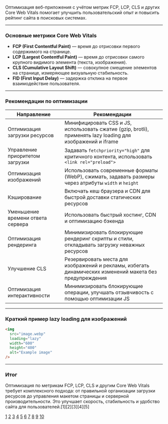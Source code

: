 Оптимизация веб-приложения с учётом метрик FCP, LCP, CLS и других Core Web Vitals помогает улучшить пользовательский опыт и повысить рейтинг сайта в поисковых системах.

---

### Основные метрики Core Web Vitals

- **FCP (First Contentful Paint)** — время до отрисовки первого содержимого на странице.
- **LCP (Largest Contentful Paint)** — время до отрисовки самого крупного видимого элемента (текста, изображения).
- **CLS (Cumulative Layout Shift)** — совокупное смещение элементов на странице, измеряющее визуальную стабильность.
- **FID (First Input Delay)** — задержка отклика на первое взаимодействие пользователя.

---

### Рекомендации по оптимизации

| Направление                       | Рекомендации                                                                                                 |
| --------------------------------- | ------------------------------------------------------------------------------------------------------------ |
| Оптимизация загрузки ресурсов     | Минифицировать CSS и JS, использовать сжатие (gzip, brotli), применять lazy loading для изображений и iframe |
| Управление приоритетом загрузки   | Задавать `fetchpriority="high"` для критичного контента, использовать `<link rel="preload">`                 |
| Оптимизация изображений           | Использовать современные форматы (WebP), сжимать, задавать размеры через атрибуты `width` и `height`         |
| Кэширование                       | Включать кеш браузера и CDN для быстрой доставки статических ресурсов                                        |
| Уменьшение времени ответа сервера | Использовать быстрый хостинг, CDN и оптимизацию бэкенда                                                      |
| Оптимизация рендеринга            | Минимизировать блокирующие рендеринг скрипты и стили, откладывать загрузку неважных ресурсов                 |
| Улучшение CLS                     | Резервировать места для изображений и рекламы, избегать динамических изменений макета без предупреждения     |
| Оптимизация интерактивности       | Минимизировать блокирующие операции, улучшать отзывчивость с помощью оптимизации JS                          |

---

### Краткий пример lazy loading для изображений

```html
<img
  src="image.webp"
  loading="lazy"
  width="600"
  height="400"
  alt="Example image"
/>
```

---

### Итог

Оптимизация по метрикам FCP, LCP, CLS и другим Core Web Vitals требует комплексного подхода: от правильной организации загрузки ресурсов до управления макетом страницы и серверной производительности. Это улучшает скорость, стабильность и удобство сайта для пользователей.[1][2][3][4][5]

[1](https://habr.com/ru/companies/timeweb/articles/714280/)
[2](https://www.altera-media.com/information/expert/vse-o-core-web-vitals-kak-uluchshit-ranzhirovanie-sajta/)
[3](https://loading.express/blog/about-speed/core-web-vitals/)
[4](https://cityhost.ua/blog/osnovnye-metriki-skorosti-zagruzki-sayta-ttfb-fcp-lcp-i-drugie.html)
[5](https://seobro.ru/blog/web-vitals/)
[6](https://tproger.ru/articles/kak-izmerjajutsja-metriki-sajta-lcp-fid-i-cls)
[7](https://habr.com/ru/companies/ispring/articles/914820/)
[8](https://www.dreamhost.com/blog/ru/uluchshenie-core-web-vitals/)
[9](https://workspace.ru/blog/rukovodstvo-po-proverke-i-optimizacii-skorosti-raboty-sayta_2/)
[10](https://vc.ru/dev/2051010-kak-uskorit-zagruzku-sajta)
